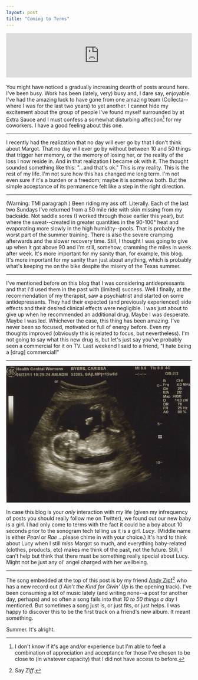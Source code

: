 ```yaml
---
layout: post
title: "Coming to Terms"
---
```


<iframe style="border: 0; width: 100%; height: 120px;" src="https://bandcamp.com/EmbeddedPlayer/album=176533879/size=large/bgcol=ffffff/linkcol=0687f5/tracklist=false/artwork=small/track=3437966901/transparent=true/" seamless><a href="https://music.andyzipf.com/album/jealous-hands">Jealous Hands by Andy Zipf</a></iframe>

You might have noticed a gradually increasing dearth of posts around here. I've been busy. Work has been (lately, very) busy and, I dare say, enjoyable. I've had the amazing luck to have gone from one amazing team (Collecta--where I was for the last two years) to yet another. I cannot hide my excitement about the group of people I've found myself surrounded by at Extra Sauce and I must confess a somewhat disturbing affection[^1] for my coworkers. I have a good feeling about this one.

---

I recently had the realization that no day will ever go by that I don't think about Margot. That no day will ever go by without between 10 and 50 things that trigger her memory, or the memory of losing her, or the reality of the loss I now reside in. And in that realization I became ok with it. The thought sounded something like this: "...and that's ok." This is my reality. This is the rest of my life. I'm not sure how this has changed me long term. I'm not even sure if it's a burden or a freedom; maybe it is somehow both. But the simple acceptance of its permanence felt like a step in the right direction.

---

(Warning: TMI paragraph.) Been riding my ass off. Literally. Each of the last two Sundays I've returned from a 50 mile ride with skin missing from my backside. Not saddle sores (I worked through those earlier this year), but where the sweat--created in greater quantities in the 90-100&deg; heat and evaporating more slowly in the high humidity--pools. That is probably the worst part of the summer training. There is also the severe cramping afterwards and the slower recovery time. Still, I thought I was going to give up when it got above 90 and I'm still, somehow, cramming the miles in week after week. It's more important for my sanity than, for example, this blog. It's more important for my sanity than just about anything, which is probably what's keeping me on the bike despite the misery of the Texas summer.

---

I've mentioned before on this blog that I was considering antidepressants and that I'd used them in the past with (limited) success. Well I finally, at the recommendation of my therapist, saw a psychiatrist and started on some antidepressants. They had their expected (and previously experienced) side effects and their desired clinical effects were negligible. I was just about to give up when he recommended an additional drug. Maybe I was desperate. Maybe I was led. Whichever the case, this thing has been amazing. I've never been so focused, motivated or full of energy before. Even my thoughts improved (obviously this is related to focus, but nevertheless). I'm not going to say what this new drug is, but let's just say you've probably seen a commercial for it on TV. Last weekend I said to a friend, "I hate being a [drug] commercial!"

---

![](/assets/2011/07/5860250877_1e9f9ae9b2.jpg)

In case this blog is your _only_ interaction with my life (given my infrequency of posts you should really follow me on Twitter), we found out our new baby is a girl. I had only come to terms with the fact it could be a boy about 10 seconds prior to the sonogram tech telling us it is a girl. _Lucy_. (Middle name is either _Pearl_ or _Rae_ ...please chime in with your choice.) It's hard to think about Lucy when I still miss Margot so much, and everything baby-related (clothes, products, etc) makes me think of the past, not the future. Still, I can't help but think that there must be something really special about Lucy. Might not be just any ol' angel charged with her wellbeing. 

---

The song embedded at the top of this post is by my friend [Andy Zipf](http://www.andyzipf.com/)[^2] who has a new record out (_I Ain't the Kind for Givin' Up_ is the opening track). I've been consuming a lot of music lately (and writing none--a post for another day, perhaps) and so often a song falls into that _10 to 50 things a day_ I mentioned. But sometimes a song just is, or just fits, or just helps. I was happy to discover this to be the first track on a friend's new album. It meant something.

Summer. It's alright.

[^1]: I don't know if it's age and/or experience but I'm able to feel a combination of appreciation and acceptance for those I've chosen to be close to (in whatever capacity) that I did not have access to before.

[^2]: Say _Ziff_.
